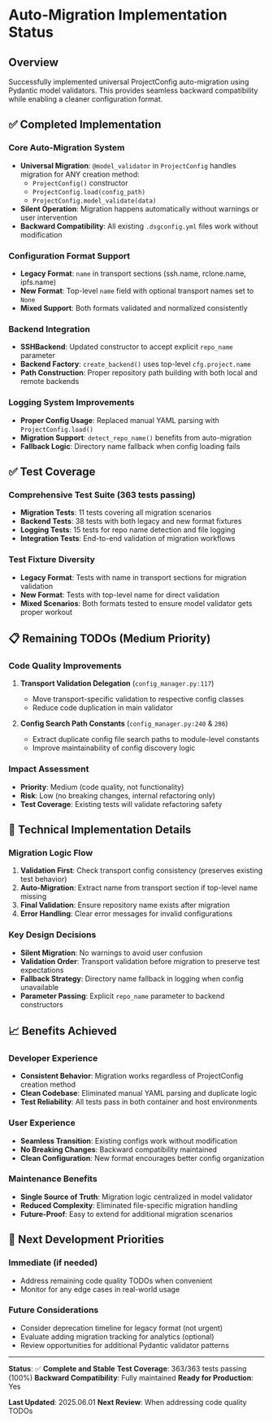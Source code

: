 <!--
Author: PB & Claude
Maintainer: PB
Original date: 2025.06.01
License: (c) HRDAG, 2025, GPL-2 or newer

------
docs/auto-migration-implementation-status.md
-->

# Auto-Migration Implementation Status

## Overview

Successfully implemented universal ProjectConfig auto-migration using Pydantic model validators. This provides seamless backward compatibility while enabling a cleaner configuration format.

## ✅ Completed Implementation

### Core Auto-Migration System
- **Universal Migration**: `@model_validator` in `ProjectConfig` handles migration for ANY creation method:
  - `ProjectConfig()` constructor
  - `ProjectConfig.load(config_path)`
  - `ProjectConfig.model_validate(data)`
- **Silent Operation**: Migration happens automatically without warnings or user intervention
- **Backward Compatibility**: All existing `.dsgconfig.yml` files work without modification

### Configuration Format Support
- **Legacy Format**: `name` in transport sections (ssh.name, rclone.name, ipfs.name)
- **New Format**: Top-level `name` field with optional transport names set to `None`
- **Mixed Support**: Both formats validated and normalized consistently

### Backend Integration
- **SSHBackend**: Updated constructor to accept explicit `repo_name` parameter
- **Backend Factory**: `create_backend()` uses top-level `cfg.project.name`
- **Path Construction**: Proper repository path building with both local and remote backends

### Logging System Improvements
- **Proper Config Usage**: Replaced manual YAML parsing with `ProjectConfig.load()`
- **Migration Support**: `detect_repo_name()` benefits from auto-migration
- **Fallback Logic**: Directory name fallback when config loading fails

## ✅ Test Coverage

### Comprehensive Test Suite (363 tests passing)
- **Migration Tests**: 11 tests covering all migration scenarios
- **Backend Tests**: 38 tests with both legacy and new format fixtures
- **Logging Tests**: 15 tests for repo name detection and file logging
- **Integration Tests**: End-to-end validation of migration workflows

### Test Fixture Diversity
- **Legacy Format**: Tests with name in transport sections for migration validation
- **New Format**: Tests with top-level name for direct validation
- **Mixed Scenarios**: Both formats tested to ensure model validator gets proper workout

## 📋 Remaining TODOs (Medium Priority)

### Code Quality Improvements
1. **Transport Validation Delegation** (`config_manager.py:117`)
   - Move transport-specific validation to respective config classes
   - Reduce code duplication in main validator

2. **Config Search Path Constants** (`config_manager.py:240` & `286`)
   - Extract duplicate config file search paths to module-level constants
   - Improve maintainability of config discovery logic

### Impact Assessment
- **Priority**: Medium (code quality, not functionality)
- **Risk**: Low (no breaking changes, internal refactoring only)
- **Test Coverage**: Existing tests will validate refactoring safety

## 🔧 Technical Implementation Details

### Migration Logic Flow
1. **Validation First**: Check transport config consistency (preserves existing test behavior)
2. **Auto-Migration**: Extract name from transport section if top-level name missing
3. **Final Validation**: Ensure repository name exists after migration
4. **Error Handling**: Clear error messages for invalid configurations

### Key Design Decisions
- **Silent Migration**: No warnings to avoid user confusion
- **Validation Order**: Transport validation before migration to preserve test expectations
- **Fallback Strategy**: Directory name fallback in logging when config unavailable
- **Parameter Passing**: Explicit `repo_name` parameter to backend constructors

## 📈 Benefits Achieved

### Developer Experience
- **Consistent Behavior**: Migration works regardless of ProjectConfig creation method
- **Clean Codebase**: Eliminated manual YAML parsing and duplicate logic
- **Test Reliability**: All tests pass in both container and host environments

### User Experience
- **Seamless Transition**: Existing configs work without modification
- **No Breaking Changes**: Backward compatibility maintained
- **Clean Configuration**: New format encourages better config organization

### Maintenance Benefits
- **Single Source of Truth**: Migration logic centralized in model validator
- **Reduced Complexity**: Eliminated file-specific migration handling
- **Future-Proof**: Easy to extend for additional migration scenarios

## 🚀 Next Development Priorities

### Immediate (if needed)
- Address remaining code quality TODOs when convenient
- Monitor for any edge cases in real-world usage

### Future Considerations
- Consider deprecation timeline for legacy format (not urgent)
- Evaluate adding migration tracking for analytics (optional)
- Review opportunities for additional Pydantic validator patterns

---

**Status**: ✅ **Complete and Stable**
**Test Coverage**: 363/363 tests passing (100%)
**Backward Compatibility**: Fully maintained
**Ready for Production**: Yes

**Last Updated**: 2025.06.01
**Next Review**: When addressing code quality TODOs